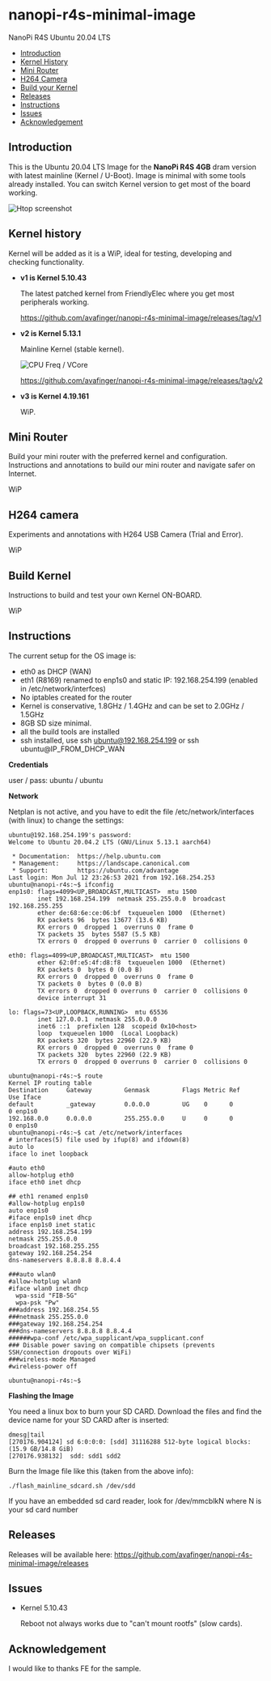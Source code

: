 # nanopi-r4s-minimal-image
NanoPi R4S Ubuntu 20.04 LTS

* [Introduction](#introduction)
* [Kernel History](#kernel-history)
* [Mini Router](#mini-router)
* [H264 Camera](#h264-camera)
* [Build your Kernel](#build-kernel)
* [Releases](#releases)
* [Instructions](#instructions)
* [Issues](#issues)
* [Acknowledgement](#acknowledgement)

## Introduction

This is the Ubuntu 20.04 LTS Image for the **NanoPi R4S 4GB** dram version with latest mainline (Kernel / U-Boot).
Image is minimal with some tools already installed. You can switch Kernel version to get most of the board working.

![Htop screenshot](https://github.com/avafinger/nanopi-r4s-minimal-image/raw/main/htop-nanopi-r4s.png)

## Kernel history

Kernel will be added as it is a WiP, ideal for testing, developing and checking functionality.

* **v1 is Kernel 5.10.43**

  The latest patched kernel from FriendlyElec where you get most peripherals working.
  
  https://github.com/avafinger/nanopi-r4s-minimal-image/releases/tag/v1

* **v2 is Kernel 5.13.1**

  Mainline Kernel (stable kernel).
  
  ![CPU Freq / VCore](https://github.com/avafinger/nanopi-r4s-minimal-image/raw/main/nanopi-r4s-htop.png)
  
  https://github.com/avafinger/nanopi-r4s-minimal-image/releases/tag/v2

* **v3 is Kernel 4.19.161**

  WiP.


## Mini Router

Build your mini router with the preferred kernel and configuration.
Instructions and annotations to build our mini router and navigate safer on Internet.

WiP


## H264 camera

Experiments and annotations with H264 USB Camera (Trial and Error).

WiP


## Build Kernel

Instructions to build and test your own Kernel ON-BOARD.

WiP



## Instructions

The current setup for the OS image is:

* eth0 as DHCP (WAN)
* eth1 (R8169) renamed to enp1s0 and static IP: 192.168.254.199 (enabled in /etc/network/interfces)
* No iptables created for the router
* Kernel is conservative, 1.8GHz / 1.4GHz and can be set to 2.0GHz / 1.5GHz
* 8GB SD size minimal.
* all the build tools are installed
* ssh installed, use ssh ubuntu@192.168.254.199 or ssh ubuntu@IP_FROM_DHCP_WAN

**Credentials**

user / pass: ubuntu / ubuntu

**Network**

Netplan is not active, and you have to edit the file /etc/network/interfaces (with linux) to change the settings:

    ubuntu@192.168.254.199's password: 
    Welcome to Ubuntu 20.04.2 LTS (GNU/Linux 5.13.1 aarch64)

     * Documentation:  https://help.ubuntu.com
     * Management:     https://landscape.canonical.com
     * Support:        https://ubuntu.com/advantage
    Last login: Mon Jul 12 23:26:53 2021 from 192.168.254.253
    ubuntu@nanopi-r4s:~$ ifconfig
    enp1s0: flags=4099<UP,BROADCAST,MULTICAST>  mtu 1500
            inet 192.168.254.199  netmask 255.255.0.0  broadcast 192.168.255.255
            ether de:68:6e:ce:06:bf  txqueuelen 1000  (Ethernet)
            RX packets 96  bytes 13677 (13.6 KB)
            RX errors 0  dropped 1  overruns 0  frame 0
            TX packets 35  bytes 5587 (5.5 KB)
            TX errors 0  dropped 0 overruns 0  carrier 0  collisions 0

    eth0: flags=4099<UP,BROADCAST,MULTICAST>  mtu 1500
            ether 62:0f:e5:4f:d8:f8  txqueuelen 1000  (Ethernet)
            RX packets 0  bytes 0 (0.0 B)
            RX errors 0  dropped 0  overruns 0  frame 0
            TX packets 0  bytes 0 (0.0 B)
            TX errors 0  dropped 0 overruns 0  carrier 0  collisions 0
            device interrupt 31  

    lo: flags=73<UP,LOOPBACK,RUNNING>  mtu 65536
            inet 127.0.0.1  netmask 255.0.0.0
            inet6 ::1  prefixlen 128  scopeid 0x10<host>
            loop  txqueuelen 1000  (Local Loopback)
            RX packets 320  bytes 22960 (22.9 KB)
            RX errors 0  dropped 0  overruns 0  frame 0
            TX packets 320  bytes 22960 (22.9 KB)
            TX errors 0  dropped 0 overruns 0  carrier 0  collisions 0

    ubuntu@nanopi-r4s:~$ route
    Kernel IP routing table
    Destination     Gateway         Genmask         Flags Metric Ref    Use Iface
    default         _gateway        0.0.0.0         UG    0      0        0 enp1s0
    192.168.0.0     0.0.0.0         255.255.0.0     U     0      0        0 enp1s0
    ubuntu@nanopi-r4s:~$ cat /etc/network/interfaces
    # interfaces(5) file used by ifup(8) and ifdown(8)
    auto lo
    iface lo inet loopback

    #auto eth0
    allow-hotplug eth0
    iface eth0 inet dhcp

    ## eth1 renamed enp1s0
    #allow-hotplug enp1s0
    auto enp1s0
    #iface enp1s0 inet dhcp
    iface enp1s0 inet static
    address 192.168.254.199
    netmask 255.255.0.0
    broadcast 192.168.255.255
    gateway 192.168.254.254
    dns-nameservers 8.8.8.8 8.8.4.4

    ###auto wlan0
    #allow-hotplug wlan0
    #iface wlan0 inet dhcp
      wpa-ssid "FIB-5G"
      wpa-psk "Pw"
    ###address 192.168.254.55
    ###netmask 255.255.0.0
    ###gateway 192.168.254.254
    ###dns-nameservers 8.8.8.8 8.8.4.4
    ######wpa-conf /etc/wpa_supplicant/wpa_supplicant.conf
    ### Disable power saving on compatible chipsets (prevents SSH/connection dropouts over WiFi)
    ###wireless-mode Managed
    #wireless-power off

    ubuntu@nanopi-r4s:~$ 

**Flashing the Image**

You need a linux box to burn your SD CARD.
Download the files and find the device name for your SD CARD after is inserted:

    dmesg|tail
    [270176.904124] sd 6:0:0:0: [sdd] 31116288 512-byte logical blocks: (15.9 GB/14.8 GiB)
    [270176.938132]  sdd: sdd1 sdd2

Burn the Image file like this (taken from the above info):

    ./flash_mainline_sdcard.sh /dev/sdd

If you have an embedded sd card reader, look for /dev/mmcblkN where N is your sd card number

## Releases

Releases will be available here: https://github.com/avafinger/nanopi-r4s-minimal-image/releases


## Issues

* Kernel 5.10.43

  Reboot not always works due to "can't mount rootfs" (slow cards).
  
 
 ## Acknowledgement 
 
 I would like to thanks FE for the sample. 
